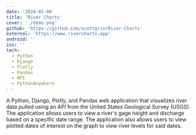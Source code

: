 ```yaml
---
date: '2024-01-08'
title: 'River Charts'
cover: './demo.png'
github: 'https://github.com/scottgriv/River-Charts'
external: 'https://www.rivercharts.app'
android: ''
ios: ''
tech:
  - Python
  - Django
  - Plotly
  - Pandas
  - API
  - PythonAnywhere
---
```


A Python, Django, Plotly, and Pandas web application that visualizes river data pulled using an API from the United States Geological Survey (USGS). The application allows users to view a river's gage height and discharge based on a specific date range. The application also allows users to view plotted dates of interest on the graph to view river levels for said dates.
